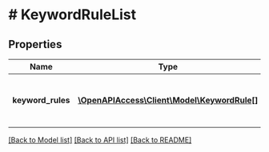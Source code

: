 # # KeywordRuleList

## Properties

Name | Type | Description | Notes
------------ | ------------- | ------------- | -------------
**keyword_rules** | [**\OpenAPIAccess\Client\Model\KeywordRule[]**](KeywordRule.md) | &lt;strong&gt;Type:&lt;/strong&gt; KeywordRule&lt;br/&gt; List of keyword rules |

[[Back to Model list]](../../README.md#models) [[Back to API list]](../../README.md#endpoints) [[Back to README]](../../README.md)

